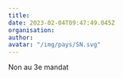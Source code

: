 ```yaml
---
title: 
date: 2023-02-04T09:47:49.045Z
organisation: 
author: 
avatar: "/img/pays/SN.svg"
---
```


Non au 3e mandat